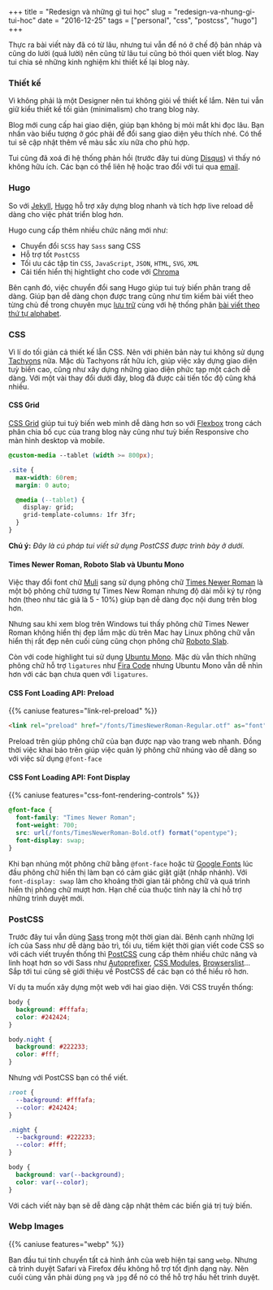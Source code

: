 +++
title = "Redesign và những gì tui học"
slug = "redesign-va-nhung-gi-tui-hoc"
date = "2016-12-25"
tags = ["personal", "css", "postcss", "hugo"]
+++

Thực ra bài viết này đã có từ lâu, nhưng tui vẫn để nó ở chế độ bản nháp và cũng do lười (quá lười) nên cũng từ lâu tui cũng bỏ thói quen viết blog. Nay tui chia sẻ những kinh nghiệm khi thiết kế lại blog này.

### Thiết kế

Vì không phải là một Designer nên tui không giỏi về thiết kế lắm. Nên tui vẫn giữ kiểu thiết kế tối giản (minimalism) cho trang blog này.

Blog mới cung cấp hai giao diện, giúp bạn không bị mỏi mắt khi đọc lâu. Bạn nhấn vào biểu tượng ở góc phải để đổi sang giao diện yêu thích nhé. Có thể tui sẽ cập nhật thêm về màu sắc xíu nữa cho phù hợp.

Tui cũng đã xoá đi hệ thống phản hồi (trước đây tui dùng [Disqus](https://disqus.com/)) vì thấy nó không hữu ích. Các bạn có thể liên hệ hoặc trao đổi với tui qua <a href="mailto:dangvanthanh@dangthanh.org">email</a>.

### Hugo

So với [Jekyll](/blog/blog-va-toi/), [Hugo](https://gohugo.io/) hỗ trợ xây dựng blog nhanh và tích hợp live reload dễ dàng cho việc phát triển blog hơn.

Hugo cung cấp thêm nhiều chức năng mới như:

- Chuyển đổi `SCSS` hay `Sass` sang CSS
- Hỗ trợ tốt `PostCSS`
- Tối ưu các tập tin `CSS`, `JavaScript`, `JSON`, `HTML`, `SVG`, `XML`
- Cải tiến hiển thị hightlight cho code với [Chroma](https://github.com/alecthomas/chroma)

Bên cạnh đó, việc chuyển đổi sang Hugo giúp tui tuỳ biến phân trang dễ dàng. Giúp bạn dễ dàng chọn được trang cũng như tìm kiếm bài viết theo từng chủ đề trong chuyên mục [lưu trữ](/tags) cùng với hệ thống phân [bài viết theo thứ tự alphabet](/tags/css/).

### CSS

Vì lí do tối giản cả thiết kế lẫn CSS. Nên với phiên bản này tui không sử dụng [Tachyons](http://tachyons.io/) nữa. Mặc dù Tachyons rất hữu ích, giúp việc xây dựng giao diện tuỳ biến cao, cũng như xây dựng những giao diện phức tạp một cách dễ dàng. Với một vài thay đổi dưới đây, blog đã được cải tiến tốc độ cũng khá nhiều.

#### CSS Grid

[CSS Grid](https://developer.mozilla.org/en-US/docs/Web/CSS/CSS_Grid_Layout) giúp tui tuỳ biến web mình dễ dàng hơn so với [Flexbox](https://developer.mozilla.org/en-US/docs/Web/CSS/CSS_Flexible_Box_Layout/Basic_Concepts_of_Flexbox) trong cách phân chia bố cục của trang blog này cũng như tuỳ biến Responsive cho màn hình desktop và mobile.

```css
@custom-media --tablet (width >= 800px);

.site {
  max-width: 60rem;
  margin: 0 auto;

  @media (--tablet) {
    display: grid;
    grid-template-columns: 1fr 3fr;
  }
}
```

**Chú ý:** *Đây là cú pháp tui viết sử dụng PostCSS được trình bày ở dưới.*

#### Times Newer Roman, Roboto Slab và Ubuntu Mono

Việc thay đổi font chữ [Muli](https://fonts.google.com/specimen/Muli) sang sử dụng phông chữ [Times Newer Roman](https://timesnewerroman.com/) là một bộ phông chữ tương tự Times New Roman nhưng độ dài mỗi ký tự rộng hơn (theo như tác giả là 5 - 10%) giúp bạn dễ dàng đọc nội dung trên blog hơn.

Nhưng sau khi xem blog trên Windows tui thấy phông chữ Times Newer Roman không hiển thị đẹp lắm mặc dù trên Mac hay Linux phông chữ vẫn hiển thị rất đẹp nên cuối cùng cũng chọn phông chữ [Roboto Slab](https://fonts.google.com/specimen/Roboto+Slab).

Còn với code highlight tui sử dụng [Ubuntu Mono](https://fonts.google.com/specimen/Ubuntu+Mono). Mặc dù vẫn thích những phông chữ hỗ trợ `ligatures` như [Fira Code](https://github.com/tonsky/FiraCode) nhưng Ubuntu Mono vẫn dễ nhìn hơn với các bạn chưa quen với `ligatures`.

#### CSS Font Loading API: Preload

{{% caniuse features="link-rel-preload" %}}

```html
<link rel="preload" href="/fonts/TimesNewerRoman-Regular.otf" as="font" type="font/otf" crossorigin>
```

Preload trên giúp phông chữ của bạn được nạp vào trang web nhanh. Đồng thời việc khai báo trên giúp việc quản lý phông chữ nhúng vào dễ dàng so với việc sử dụng `@font-face`

#### CSS Font Loading API: Font Display

{{% caniuse features="css-font-rendering-controls" %}}

```css
@font-face {
  font-family: "Times Newer Roman";
  font-weight: 700;
  src: url(/fonts/TimesNewerRoman-Bold.otf) format("opentype");
  font-display: swap;
}
```

Khi bạn nhúng một phông chữ bằng `@font-face` hoặc từ [Google Fonts](https://fonts.google.com/) lúc đầu phông chữ hiển thị làm bạn có cảm giác giật giật (nhấp nhánh). Với 
`font-display: swap` làm cho khoảng thời gian tải phông chữ và quá trình hiển thị phông chữ mượt hơn. Hạn chế của thuộc tính này là chỉ hỗ trợ những trình duyệt mới.

### PostCSS

Trước đây tui vẫn dùng [Sass](/blog/su-dung-sass/) trong một thời gian dài. Bênh cạnh những lợi ích của Sass như dễ dàng bảo trì, tối ưu, tiếm kiệt thời gian viết code CSS so với cách viết truyền thống thì [PostCSS](https://postcss.org/) cung cấp thêm nhiều chức năng và linh hoạt hơn so với Sass như [Autoprefixer](https://github.com/postcss/autoprefixer), [CSS Modules](https://github.com/css-modules/css-modules), [Browserslist](https://github.com/browserslist/browserslist)... Sắp tới tui cũng sẽ giới thiệu về PostCSS để các bạn có thể hiểu rõ hơn.

Ví dụ ta muốn xây dựng một web với hai giao diện. Với CSS truyền thống:

```css
body {
  background: #fffafa;
  color: #242424;
}

body.night {
  background: #222233;
  color: #fff;
}
```

Nhưng với PostCSS bạn có thể viết.

```css
:root {
  --background: #fffafa;
  --color: #242424;
}

.night {
  --background: #222233;
  --color: #fff;
}

body {
  background: var(--background);
  color: var(--color);
}
```

Với cách viết này bạn sẽ dễ dàng cập nhật thêm các biến giá trị tuỳ biến.

### Webp Images

{{% caniuse features="webp" %}}

Ban đầu tui tính chuyển tất cả hình ảnh của web hiện tại sang `webp`. Nhưng cả trình duyệt Safari và Firefox đều không hỗ trợ tốt định dạng này. Nên cuối cùng vẫn phải dùng `png` và `jpg` để nó có thể hỗ trợ hầu hết trình duyệt.
